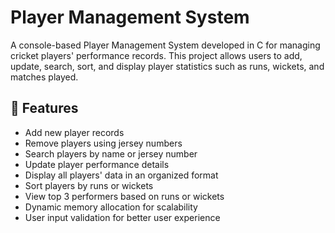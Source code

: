 # Player Management System

A console-based Player Management System developed in C for managing cricket players' performance records. This project allows users to add, update, search, sort, and display player statistics such as runs, wickets, and matches played.

## 🚀 Features

- Add new player records
- Remove players using jersey numbers
- Search players by name or jersey number
- Update player performance details
- Display all players' data in an organized format
- Sort players by runs or wickets
- View top 3 performers based on runs or wickets
- Dynamic memory allocation for scalability
- User input validation for better user experience



